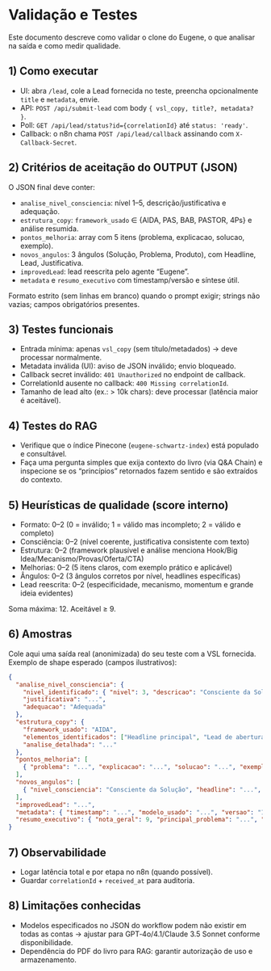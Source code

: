 # Validação e Testes

Este documento descreve como validar o clone do Eugene, o que analisar na saída e como medir qualidade.

## 1) Como executar
- UI: abra `/lead`, cole a Lead fornecida no teste, preencha opcionalmente `title` e `metadata`, envie.
- API: `POST /api/submit-lead` com body `{ vsl_copy, title?, metadata? }`.
- Poll: `GET /api/lead/status?id={correlationId}` até `status: 'ready'`.
- Callback: o n8n chama `POST /api/lead/callback` assinando com `X-Callback-Secret`.

## 2) Critérios de aceitação do OUTPUT (JSON)
O JSON final deve conter:
- `analise_nivel_consciencia`: nível 1–5, descrição/justificativa e adequação.
- `estrutura_copy`: `framework_usado` ∈ {AIDA, PAS, BAB, PASTOR, 4Ps} e análise resumida.
- `pontos_melhoria`: array com 5 itens (problema, explicacao, solucao, exemplo).
- `novos_angulos`: 3 ângulos (Solução, Problema, Produto), com Headline, Lead, Justificativa.
- `improvedLead`: lead reescrita pelo agente “Eugene”.
- `metadata` e `resumo_executivo` com timestamp/versão e síntese útil.

Formato estrito (sem linhas em branco) quando o prompt exigir; strings não vazias; campos obrigatórios presentes.

## 3) Testes funcionais
- Entrada mínima: apenas `vsl_copy` (sem título/metadados) → deve processar normalmente.
- Metadata inválida (UI): aviso de JSON inválido; envio bloqueado.
- Callback secret inválido: `401 Unauthorized` no endpoint de callback.
- CorrelationId ausente no callback: `400 Missing correlationId`.
- Tamanho de lead alto (ex.: > 10k chars): deve processar (latência maior é aceitável).

## 4) Testes do RAG
- Verifique que o índice Pinecone (`eugene-schwartz-index`) está populado e consultável.
- Faça uma pergunta simples que exija contexto do livro (via Q&A Chain) e inspecione se os “princípios” retornados fazem sentido e são extraídos do contexto.

## 5) Heurísticas de qualidade (score interno)
- Formato: 0–2 (0 = inválido; 1 = válido mas incompleto; 2 = válido e completo)
- Consciência: 0–2 (nível coerente, justificativa consistente com texto)
- Estrutura: 0–2 (framework plausível e análise menciona Hook/Big Idea/Mecanismo/Provas/Oferta/CTA)
- Melhorias: 0–2 (5 itens claros, com exemplo prático e aplicável)
- Ângulos: 0–2 (3 ângulos corretos por nível, headlines específicas)
- Lead reescrita: 0–2 (especificidade, mecanismo, momentum e grande ideia evidentes)

Soma máxima: 12. Aceitável ≥ 9.

## 6) Amostras
Cole aqui uma saída real (anonimizada) do seu teste com a VSL fornecida. Exemplo de shape esperado (campos ilustrativos):

```json
{
  "analise_nivel_consciencia": {
    "nivel_identificado": { "nivel": 3, "descricao": "Consciente da Solução" },
    "justificativa": "...",
    "adequacao": "Adequada"
  },
  "estrutura_copy": {
    "framework_usado": "AIDA",
    "elementos_identificados": ["Headline principal", "Lead de abertura", "Promessa central", "Prova social", "Call to action"],
    "analise_detalhada": "..."
  },
  "pontos_melhoria": [
    { "problema": "...", "explicacao": "...", "solucao": "...", "exemplo": "..." }
  ],
  "novos_angulos": [
    { "nivel_consciencia": "Consciente da Solução", "headline": "...", "lead": "...", "justificativa": "..." }
  ],
  "improvedLead": "...",
  "metadata": { "timestamp": "...", "modelo_usado": "...", "versao": "1.0.0" },
  "resumo_executivo": { "nota_geral": 9, "principal_problema": "...", "principal_oportunidade": "..." }
}
```

## 7) Observabilidade
- Logar latência total e por etapa no n8n (quando possível).
- Guardar `correlationId` + `received_at` para auditoria.

## 8) Limitações conhecidas
- Modelos especificados no JSON do workflow podem não existir em todas as contas → ajustar para GPT‑4o/4.1/Claude 3.5 Sonnet conforme disponibilidade.
- Dependência do PDF do livro para RAG: garantir autorização de uso e armazenamento.
